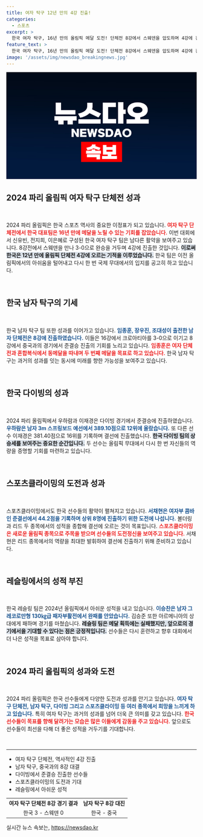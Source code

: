 ```yaml
---
title: 여자 탁구 12년 만의 4강 진출!
categories:
  - 스포츠
excerpt: >
  한국 여자 탁구, 16년 만의 올림픽 메달 도전! 단체전 8강에서 스웨덴을 압도하며 4강에 진출. 남자 탁구도 8강 성공, 다이빙 선수들은 준결승 안착. 스포츠계의 열기를 놓치지 마세요!
feature_text: >
  한국 여자 탁구, 16년 만의 올림픽 메달 도전! 단체전 8강에서 스웨덴을 압도하며 4강에 진출. 남자 탁구도 8강 성공, 다이빙 선수들은 준결승 안착. 스포츠계의 열기를 놓치지 마세요!
image: '/assets/img/newsdao_breakingnews.jpg'
---
```


<p><img src="/assets/img/newsdao_breakingnews.jpg" alt="firstkoreanews 속보" /></p>

<h2 data-ke-size="size26">2024 파리 올림픽 여자 탁구 단체전 성과</h2>

<p data-ke-size="size16">&nbsp;</p>

<p>2024 파리 올림픽은 한국 스포츠 역사의 중요한 이정표가 되고 있습니다. <b><span style="color: #ee2323;">여자 탁구 단체전에서 한국 대표팀은 16년 만에 메달을 노릴 수 있는 기회를 잡았습니다.</span></b> 이번 대회에서 신유빈, 전지희, 이은혜로 구성된 한국 여자 탁구 팀은 남다른 활약을 보여주고 있습니다. 8강전에서 스웨덴을 만나 3-0으로 완승을 거두며 4강에 진출한 것입니다. <b><span style="background-color: #21538527;">이로써 한국은 12년 만에 올림픽 단체전 4강에 오르는 기적을 이루었습니다.</span></b> 한국 팀은 이전 올림픽에서의 아쉬움을 털어내고 다시 한 번 국제 무대에서의 입지를 공고히 하고 있습니다.</p>

<p data-ke-size="size16">&nbsp;</p>

<h2 data-ke-size="size26">한국 남자 탁구의 기세</h2>

<p data-ke-size="size16">&nbsp;</p>

<p>한국 남자 탁구 팀 또한 성과를 이어가고 있습니다. <b><span style="color: #1a5490;">임종훈, 장우진, 조대성이 출전한 남자 단체전은 8강에 진출하였습니다.</span></b> 이들은 16강에서 크로아티아를 3-0으로 이기고 8강에서 중국과의 경기에서 준결승 진출의 기회를 노리고 있습니다. <b><span style="color: #ee2323;">임종훈은 여자 단체전과 혼합복식에서 동메달을 따내며 두 번째 메달을 목표로 하고 있습니다.</span></b> 한국 남자 탁구는 과거의 성과를 잇는 동시에 미래를 향한 가능성을 보여주고 있습니다.</p>

<p data-ke-size="size16">&nbsp;</p>

<h2 data-ke-size="size26">한국 다이빙의 성과</h2>

<p data-ke-size="size16">&nbsp;</p>

<p>2024 파리 올림픽에서 우하람과 이재경은 다이빙 경기에서 준결승에 진출하였습니다. <b><span style="color: #1a5490;">우하람은 남자 3m 스프링보드 예선에서 389.10점으로 12위에 올랐습니다.</span></b> 또 다른 선수 이재경은 381.40점으로 16위를 기록하며 결선에 진출했습니다. <b><span style="background-color: #21538527;">한국 다이빙 팀의 상승세를 보여주는 중요한 순간입니다.</span></b> 두 선수는 올림픽 무대에서 다시 한 번 자신들의 역량을 증명할 기회를 마련하고 있습니다.</p>

<p data-ke-size="size16">&nbsp;</p>

<h2 data-ke-size="size26">스포츠클라이밍의 도전과 성과</h2>

<p data-ke-size="size16">&nbsp;</p>

<p>스포츠클라이밍에서도 한국 선수들의 활약이 펼쳐지고 있습니다. <b><span style="color: #1a5490;">서채현은 여자부 콤바인 준결선에서 44.2점을 기록하며 상위 8명에 진출하기 위한 도전에 나섭니다.</span></b> 볼더링과 리드 두 종목에서의 성적을 종합해 결선에 오르는 것이 목표입니다. <b><span style="color: #ee2323;">스포츠클라이밍은 새로운 올림픽 종목으로 주목을 받으며 선수들의 도전정신을 보여주고 있습니다.</span></b> 서채현은 리드 종목에서의 역량을 최대한 발휘하여 결선에 진출하기 위해 준비하고 있습니다.</p>

<p data-ke-size="size16">&nbsp;</p>

<h2 data-ke-size="size26">레슬링에서의 성적 부진</h2>

<p data-ke-size="size16">&nbsp;</p>

<p>한국 레슬링 팀은 2024년 올림픽에서 아쉬운 성적을 내고 있습니다. <b><span style="color: #1a5490;">이승찬은 남자 그레코로만형 130㎏급 패자부활전에서 완패를 안았습니다.</span></b> 김승준 또한 아르메니아의 상대에게 패하며 경기를 마쳤습니다. <b><span style="background-color: #21538527;">레슬링 팀은 메달 획득에는 실패했지만, 앞으로의 경기에서을 기대할 수 있다는 점은 긍정적입니다.</span></b> 선수들은 다시 훈련하고 향후 대회에서 더 나은 성적을 목표로 삼아야 합니다.</p>

<p data-ke-size="size16">&nbsp;</p>

<h2 data-ke-size="size26">2024 파리 올림픽의 성과와 도전</h2>

<p data-ke-size="size16">&nbsp;</p>

<p>2024 파리 올림픽은 한국 선수들에게 다양한 도전과 성과를 안기고 있습니다. <b><span style="color: #1a5490;">여자 탁구 단체전, 남자 탁구, 다이빙 그리고 스포츠클라이밍 등 여러 종목에서 희망을 느끼게 하고 있습니다.</span></b> 특히 여자 탁구는 과거의 성과를 넘어 더욱 큰 의미를 갖고 있습니다. <b><span style="color: #ee2323;">한국 선수들이 목표를 향해 달려가는 모습은 많은 이들에게 감동을 주고 있습니다.</span></b> 앞으로도 선수들이 최선을 다해 더 좋은 성적을 거두기를 기대합니다.</p>

<p data-ke-size="size16">&nbsp;</p>

<hr>

<ul>
<li>여자 탁구 단체전, 역사적인 4강 진출</li>
<li>남자 탁구, 중국과의 8강 대결</li>
<li>다이빙에서 준결승 진출한 선수들</li>
<li>스포츠클라이밍의 도전과 기대</li>
<li>레슬링에서 아쉬운 성적</li>
</ul>

<table>
<tr>
<td style="text-align: center; height: 17px;"><b>여자 탁구 단체전 8강 경기 결과</b></td>
<td style="text-align: center; height: 17px;"><b>남자 탁구 8강 대진</b></td>
</tr>
<tr>
<td style="text-align: center; height: 17px;">한국 3 - 스웨덴 0</td>
<td style="text-align: center; height: 17px;">한국 - 중국</td>
</tr>
</table>
실시간 뉴스 속보는, <a href="https://newsdao.kr" rel="dofollow">https://newsdao.kr</a>


